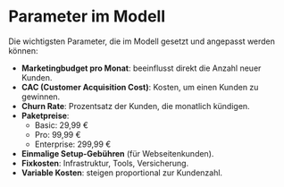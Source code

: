 # Parameter im Modell

Die wichtigsten Parameter, die im Modell gesetzt und angepasst werden können:

- **Marketingbudget pro Monat**: beeinflusst direkt die Anzahl neuer Kunden.
- **CAC (Customer Acquisition Cost)**: Kosten, um einen Kunden zu gewinnen.
- **Churn Rate**: Prozentsatz der Kunden, die monatlich kündigen.
- **Paketpreise**: 
  - Basic: 29,99 €
  - Pro: 99,99 €
  - Enterprise: 299,99 €
- **Einmalige Setup-Gebühren** (für Webseitenkunden).
- **Fixkosten**: Infrastruktur, Tools, Versicherung.
- **Variable Kosten**: steigen proportional zur Kundenzahl.
